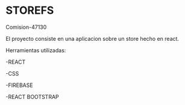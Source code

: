 # STOREFS

Comision-47130

El proyecto consiste en una aplicacion sobre un store hecho en react. 

Herramientas utilizadas:

-REACT

-CSS

-FIREBASE

-REACT BOOTSTRAP
